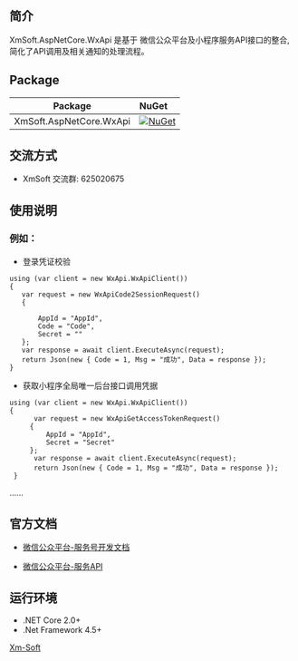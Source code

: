 
## 简介

XmSoft.AspNetCore.WxApi 是基于 微信公众平台及小程序服务API接口的整合,简化了API调用及相关通知的处理流程。

## Package

Package  | NuGet 
-------- | :------------ 
XmSoft.AspNetCore.WxApi      | [![NuGet](https://img.shields.io/nuget/v/XmSoft.AspNetCore.WxApi.svg)](https://www.nuget.org/packages/XmSoft.AspNetCore.WxApi)


## 交流方式
* XmSoft 交流群: 625020675

## 使用说明

### 例如：

#### 

* 登录凭证校验
```
using (var client = new WxApi.WxApiClient())
{
   var request = new WxApiCode2SessionRequest()
   {

       AppId = "AppId",
       Code = "Code",
       Secret = ""
   };
   var response = await client.ExecuteAsync(request);
   return Json(new { Code = 1, Msg = "成功", Data = response });
}
```
* 获取小程序全局唯一后台接口调用凭据
```
using (var client = new WxApi.WxApiClient())
{
      var request = new WxApiGetAccessTokenRequest()
     {
         AppId = "AppId",
         Secret = "Secret"
     };
      var response = await client.ExecuteAsync(request);
      return Json(new { Code = 1, Msg = "成功", Data = response });
 }
```
......


## 官方文档

* [微信公众平台-服务号开发文档](https://mp.weixin.qq.com/wiki?t=resource/res_main&id=mp1445241432)

* [微信公众平台-服务API](https://developers.weixin.qq.com/miniprogram/dev/api-backend/)


## 运行环境
* .NET Core 2.0+
* .Net Framework 4.5+



[Xm-Soft](https://github.com/Xm-Soft)
